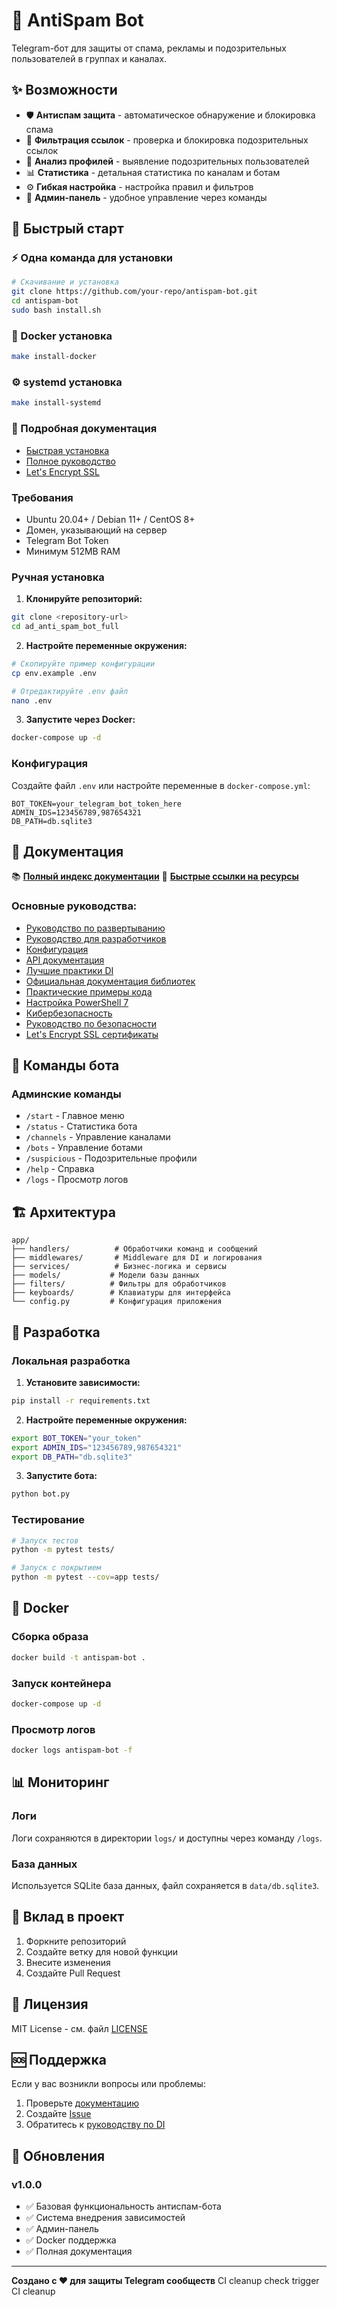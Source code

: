 # 🤖 AntiSpam Bot

Telegram-бот для защиты от спама, рекламы и подозрительных пользователей в группах и каналах.

## ✨ Возможности

- 🛡️ **Антиспам защита** - автоматическое обнаружение и блокировка спама
- 🔗 **Фильтрация ссылок** - проверка и блокировка подозрительных ссылок
- 👤 **Анализ профилей** - выявление подозрительных пользователей
- 📊 **Статистика** - детальная статистика по каналам и ботам
- ⚙️ **Гибкая настройка** - настройка правил и фильтров
- 🔐 **Админ-панель** - удобное управление через команды

## 🚀 Быстрый старт

### ⚡ Одна команда для установки
```bash
# Скачивание и установка
git clone https://github.com/your-repo/antispam-bot.git
cd antispam-bot
sudo bash install.sh
```

### 🐳 Docker установка
```bash
make install-docker
```

### ⚙️ systemd установка
```bash
make install-systemd
```

### 📖 Подробная документация
- [Быстрая установка](QUICK_INSTALL.md)
- [Полное руководство](docs/INSTALLATION.md)
- [Let's Encrypt SSL](docs/LETSENCRYPT.md)

### Требования

- Ubuntu 20.04+ / Debian 11+ / CentOS 8+
- Домен, указывающий на сервер
- Telegram Bot Token
- Минимум 512MB RAM

### Ручная установка

1. **Клонируйте репозиторий:**
```bash
git clone <repository-url>
cd ad_anti_spam_bot_full
```

2. **Настройте переменные окружения:**
```bash
# Скопируйте пример конфигурации
cp env.example .env

# Отредактируйте .env файл
nano .env
```

3. **Запустите через Docker:**
```bash
docker-compose up -d
```

### Конфигурация

Создайте файл `.env` или настройте переменные в `docker-compose.yml`:

```env
BOT_TOKEN=your_telegram_bot_token_here
ADMIN_IDS=123456789,987654321
DB_PATH=db.sqlite3
```

## 📖 Документация

📚 **[Полный индекс документации](docs/INDEX.md)**
🔗 **[Быстрые ссылки на ресурсы](QUICK_LINKS.md)**

### Основные руководства:
- [Руководство по развертыванию](docs/DEPLOYMENT.md)
- [Руководство для разработчиков](docs/DEVELOPMENT.md)
- [Конфигурация](docs/CONFIGURATION.md)
- [API документация](docs/API.md)
- [Лучшие практики DI](DI_BEST_PRACTICES.md)
- [Официальная документация библиотек](docs/OFFICIAL_DOCUMENTATION.md)
- [Практические примеры кода](docs/CODE_EXAMPLES.md)
- [Настройка PowerShell 7](docs/POWERSHELL_SETUP.md)
- [Кибербезопасность](docs/SECURITY.md)
- [Руководство по безопасности](docs/SECURITY_GUIDELINES.md)
- [Let's Encrypt SSL сертификаты](docs/LETSENCRYPT.md)

## 🎯 Команды бота

### Админские команды

- `/start` - Главное меню
- `/status` - Статистика бота
- `/channels` - Управление каналами
- `/bots` - Управление ботами
- `/suspicious` - Подозрительные профили
- `/help` - Справка
- `/logs` - Просмотр логов

## 🏗️ Архитектура

```
app/
├── handlers/          # Обработчики команд и сообщений
├── middlewares/       # Middleware для DI и логирования
├── services/          # Бизнес-логика и сервисы
├── models/           # Модели базы данных
├── filters/          # Фильтры для обработчиков
├── keyboards/        # Клавиатуры для интерфейса
└── config.py         # Конфигурация приложения
```

## 🔧 Разработка

### Локальная разработка

1. **Установите зависимости:**
```bash
pip install -r requirements.txt
```

2. **Настройте переменные окружения:**
```bash
export BOT_TOKEN="your_token"
export ADMIN_IDS="123456789,987654321"
export DB_PATH="db.sqlite3"
```

3. **Запустите бота:**
```bash
python bot.py
```

### Тестирование

```bash
# Запуск тестов
python -m pytest tests/

# Запуск с покрытием
python -m pytest --cov=app tests/
```

## 🐳 Docker

### Сборка образа

```bash
docker build -t antispam-bot .
```

### Запуск контейнера

```bash
docker-compose up -d
```

### Просмотр логов

```bash
docker logs antispam-bot -f
```

## 📊 Мониторинг

### Логи

Логи сохраняются в директории `logs/` и доступны через команду `/logs`.

### База данных

Используется SQLite база данных, файл сохраняется в `data/db.sqlite3`.

## 🤝 Вклад в проект

1. Форкните репозиторий
2. Создайте ветку для новой функции
3. Внесите изменения
4. Создайте Pull Request

## 📄 Лицензия

MIT License - см. файл [LICENSE](LICENSE)

## 🆘 Поддержка

Если у вас возникли вопросы или проблемы:

1. Проверьте [документацию](docs/)
2. Создайте [Issue](../../issues)
3. Обратитесь к [руководству по DI](DI_BEST_PRACTICES.md)

## 🔄 Обновления

### v1.0.0
- ✅ Базовая функциональность антиспам-бота
- ✅ Система внедрения зависимостей
- ✅ Админ-панель
- ✅ Docker поддержка
- ✅ Полная документация

---

**Создано с ❤️ для защиты Telegram сообществ**
CI cleanup check
trigger CI cleanup
